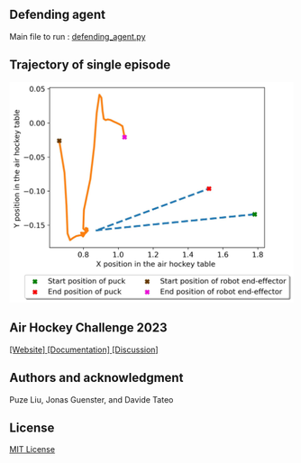 ## Defending agent
Main file to run : [defending_agent.py](https://github.com/prem-16/Air_Hockey_Optimal_Control/blob/master/Defending%20agent/control/defending_agent.py)

## Trajectory of single episode 
![Trajectory](https://github.com/prem-16/Air_Hockey_Optimal_Control/blob/master/Defending%20agent/control/trajectory.jpeg)
## Air Hockey Challenge 2023

[ [Website] ](https://air-hockey-challenge.robot-learning.net/) [ [Documentation] ](https://air-hockey-challenges-docs.readthedocs.io/en/latest/)  [ [Discussion] ](https://github.com/AirHockeyChallenge/air_hockey_challenge/discussions)


## Authors and acknowledgment

Puze Liu, Jonas Guenster, and Davide Tateo

## License

[MIT License](https://github.com/AirHockeyChallenge/air_hockey_challenge/blob/warm-up/LICENSE)
